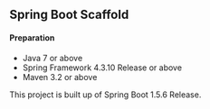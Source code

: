 ## Spring Boot Scaffold
#### Preparation
+ Java 7 or above
+ Spring Framework 4.3.10 Release or above
+ Maven 3.2 or above

This project is built up of Spring Boot 1.5.6 Release.